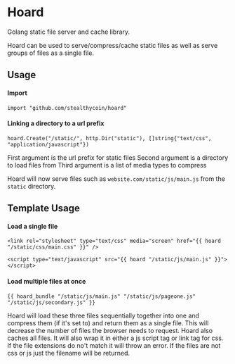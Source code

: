# Hoard
Golang static file server and cache library.

Hoard can be used to serve/compress/cache static files as well as serve groups of files as a single file.


## Usage
#### Import
```
import "github.com/stealthycoin/hoard"
```

#### Linking a directory to a url prefix
```
hoard.Create("/static/", http.Dir("static"), []string{"text/css", "application/javascript"})
```
First argument is the url prefix for static files
Second argument is a directory to load files from
Third argument is a list of media types to compress


Hoard will now serve files such as ```website.com/static/js/main.js``` from the ```static``` directory.

## Template Usage

#### Load a single file

```
<link rel="stylesheet" type="text/css" media="screen" href="{{ hoard "/static/css/main.css" }}" />
```

```
<script type="text/javascript" src="{{ hoard "/static/js/main.js" }}"></script>
```

#### Load multiple files at once

```
{{ hoard_bundle "/static/js/main.js" "/static/js/pageone.js" "/static/js/secondary.js" }}
```

Hoard will load these three files sequentially together into one and compress them (if it's set to) and return them as a single file. This will decrease the number of files the browser needs to request. Hoard also caches all files. It will also wrap it in either a js script tag or link tag for css. If the file extensions do no't match it will throw an error. If the files are not css or js just the filename will be returned.